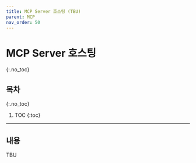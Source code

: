 ```yaml
---
title: MCP Server 호스팅 (TBU)
parent: MCP
nav_order: 50
---
```


# MCP Server 호스팅
{:.no_toc}

## 목차
{:.no_toc}

1. TOC
{:toc}

--- 

## 내용

TBU
